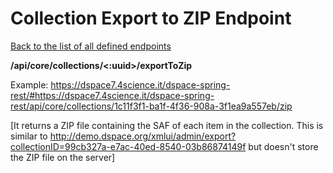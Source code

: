 # Collection Export to ZIP Endpoint
[Back to the list of all defined endpoints](endpoints.md)

**/api/core/collections/<:uuid>/exportToZip**

Example: <https://dspace7.4science.it/dspace-spring-rest/#https://dspace7.4science.it/dspace-spring-rest/api/core/collections/1c11f3f1-ba1f-4f36-908a-3f1ea9a557eb/zip>

[It returns a ZIP file containing the SAF of each item in the collection. This is similar to http://demo.dspace.org/xmlui/admin/export?collectionID=99cb327a-e7ac-40ed-8540-03b86874149f but doesn't store the ZIP file on the server]
